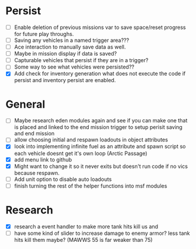 # Persist
- [ ] Enable deletion of previous missions var to save space/reset progress for future play throughs.  
- [ ] Saving any vehicles in a named trigger area???  
- [ ] Ace interaction to manually save data as well.  
- [ ] Maybe in mission display if data is saved?  
- [ ] Capturable vehicles that persist if they are in a trigger?  
- [ ] Some way to see what vehicles were persisted??
- [X] Add check for inventory generation what does not execute the code if persist and inventory persist are enabled.

# General 
- [ ] Maybe research eden modules again and see if you can make one that is placed and linked to the end mission trigger to setup perisit saving and end mission
- [ ] allow choosing initial and respawn loadouts in object attributes
- [X] look into implementing infinite fuel as an attribute and spawn script so each vehicle doesnt get it's own loop (Arctic Passage)
- [X] add menu link to github
- [X] Might want to change it so it never exits but doesn't run code if no vics because respawn.
- [ ] Add unit option to disable auto loadouts
- [ ] finish turning the rest of the helper functions into msf modules

# Research
- [X] research a event handler to make more tank hits kill us and 
- [ ] have some kind of slider to increase damage to enemy armor? less tank hits kill them maybe? (MAWWS 55 is far weaker than 75)